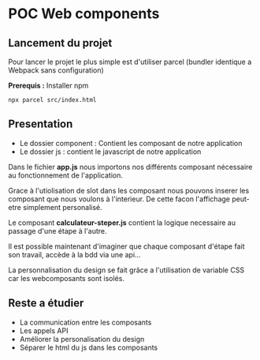 # POC Web components

## Lancement du projet
Pour lancer le projet le plus simple est d'utiliser parcel (bundler identique a Webpack sans configuration)

**Prerequis :** Installer npm

`npx parcel src/index.html`

## Presentation
- Le dossier component : Contient les composant de notre application
- Le dossier js : contient le javascript de notre application

Dans le fichier __app.js__ nous importons nos différents composant nécessaire au fonctionnement de l'application.

Grace à l'utiolisation de slot dans les composant nous pouvons inserer les composant que nous voulons à l'interieur. De cette facon l'affichage peut-etre simplement personalisé.

Le composant __calculateur-steper.js__ contient la logique necessaire au passage d'une étape à l'autre.

Il est possible maintenant d'imaginer que chaque composant d'étape fait son travail, accède à la bdd via une api...

La personnalisation du design se fait grâce a l'utilisation de variable CSS car les webcomposants sont isolés.

## Reste a étudier
- La communication entre les composants
- Les appels API
- Améliorer la personalisation du design
- Séparer le html du js dans les composants